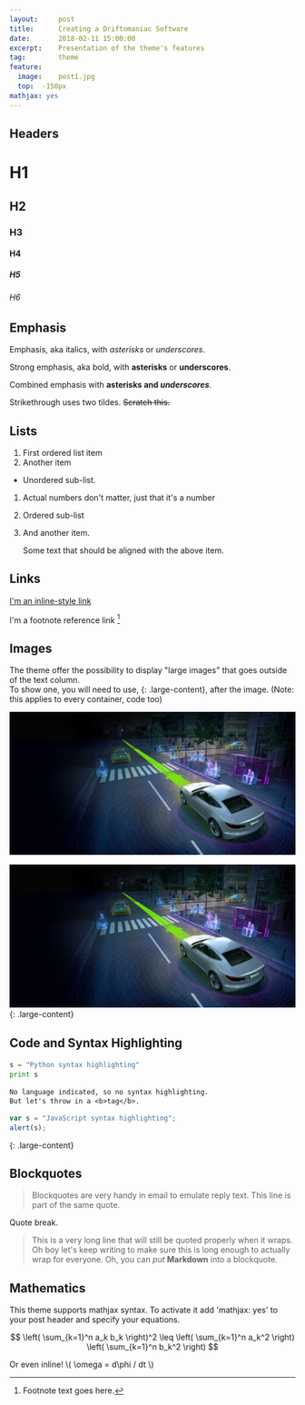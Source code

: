 ```yaml
---
layout:     post
title:      Creating a Driftomaniac Software
date:       2018-02-11 15:00:00
excerpt:    Presentation of the theme's features
tag: 		theme
feature:
  image: 	post1.jpg
  top: 	-150px
mathjax: yes
---
```


## Headers

# H1
## H2
### H3
#### H4
##### H5
###### H6


## Emphasis

Emphasis, aka italics, with *asterisks* or _underscores_.

Strong emphasis, aka bold, with **asterisks** or __underscores__.

Combined emphasis with **asterisks and _underscores_**.

Strikethrough uses two tildes. ~~Scratch this.~~


## Lists

1. First ordered list item
2. Another item
  * Unordered sub-list. 
1. Actual numbers don't matter, just that it's a number
  1. Ordered sub-list
4. And another item.  
   
   Some text that should be aligned with the above item.


## Links

[I'm an inline-style link](https://www.google.com)

I'm a footnote reference link [^1]

[^1]: Footnote text goes here.


## Images

The theme offer the possibility to display "large images" that goes outside of the text column.  
To show one, you will need to use, {: .large-content}, after the image. (Note: this applies to every container, code too)

![One](../assets/content/post1a.jpg 'Normal image')

![Two](../assets/content/post1a.jpg 'Large image')
{: .large-content}


## Code and Syntax Highlighting
 
```python
s = "Python syntax highlighting"
print s
```
 
```
No language indicated, so no syntax highlighting. 
But let's throw in a <b>tag</b>.
```

```javascript
var s = "JavaScript syntax highlighting";
alert(s);
```
{: .large-content}


## Blockquotes

> Blockquotes are very handy in email to emulate reply text.
> This line is part of the same quote.

Quote break.

> This is a very long line that will still be quoted properly when it wraps. Oh boy let's keep writing to make sure this is long enough to actually wrap for everyone. Oh, you can *put* **Markdown** into a blockquote. 


## Mathematics

This theme supports mathjax syntax. To activate it add 'mathjax: yes' to your post header and specify your equations.

$$ \left( \sum_{k=1}^n a_k b_k \right)^2 \leq \left( \sum_{k=1}^n a_k^2 \right) \left( \sum_{k=1}^n b_k^2 \right) $$

Or even inline! \\( \omega = d\phi / dt \\)
